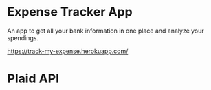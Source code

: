 <h1>Expense Tracker App</h1>

<p>An app to get all your bank information in one place and analyze your spendings.</p>

https://track-my-expense.herokuapp.com/
<h1>Plaid API</h1>
